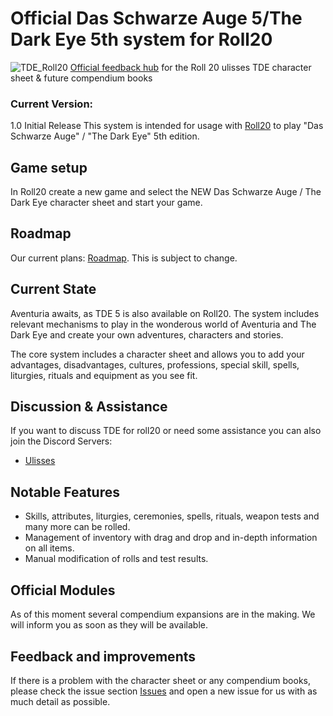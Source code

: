 
# Official Das Schwarze Auge 5/The Dark Eye 5th system for Roll20
![TDE_Roll20](https://user-images.githubusercontent.com/75448500/133844250-62f177c1-af3a-4f1c-bdc1-114162286011.jpg)
[Official feedback hub](https://github.com/Plushtoast/TDE-Roll20-Official) for the Roll 20 ulisses TDE character sheet & future compendium books


### Current Version:
1.0 Initial Release
This system is intended for usage with [Roll20](http://https://roll20.net//) to play "Das Schwarze Auge" / "The Dark Eye" 5th edition.

## Game setup
In Roll20 create a new game and select the NEW Das Schwarze Auge / The Dark Eye character sheet and start your game.

## Roadmap
Our current plans: [Roadmap](https://github.com/Plushtoast/TDE-Roll20-Official/milestones). This is subject to change.


## Current State
Aventuria awaits, as TDE 5 is also available on Roll20.
The system includes relevant mechanisms to play in the wonderous world of Aventuria and The Dark Eye and create your own adventures, characters and stories.

The core system includes a character sheet and allows you to add your advantages, disadvantages, cultures, professions, special skill, spells, liturgies, rituals and equipment as you see fit.

## Discussion & Assistance
If you want to discuss TDE for roll20 or need some assistance you can also join the Discord Servers:
* [Ulisses](https://discord.gg/WXu4m8sc)

## Notable Features
* Skills, attributes, liturgies, ceremonies, spells, rituals, weapon tests and many more can be rolled.
* Management of inventory with drag and drop and in-depth information on all items.
* Manual modification of rolls and test results.


## Official Modules
As of this moment several compendium expansions are in the making. We will inform you as soon as they will be available.

## Feedback and improvements
If there is a problem with the character sheet or any compendium books, please check the issue section [Issues](https://github.com/Plushtoast/TDE-Roll20-Official/issues) and open a new issue for us with as much detail as possible.
